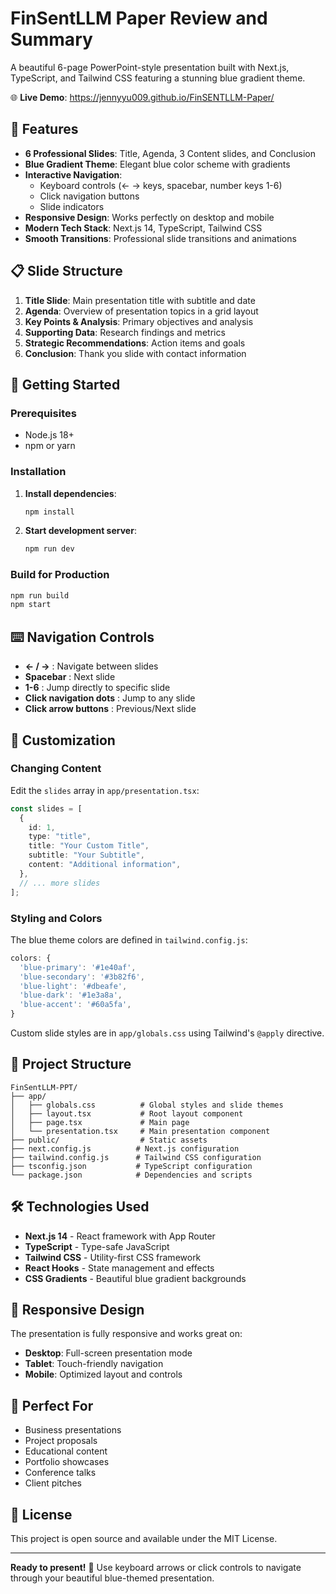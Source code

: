 # FinSentLLM Paper Review and Summary

A beautiful 6-page PowerPoint-style presentation built with Next.js, TypeScript, and Tailwind CSS featuring a stunning blue gradient theme.

🌐 **Live Demo**: https://jennyyu009.github.io/FinSENTLLM-Paper/

## 🎯 Features

- **6 Professional Slides**: Title, Agenda, 3 Content slides, and Conclusion
- **Blue Gradient Theme**: Elegant blue color scheme with gradients
- **Interactive Navigation**:
  - Keyboard controls (← → keys, spacebar, number keys 1-6)
  - Click navigation buttons
  - Slide indicators
- **Responsive Design**: Works perfectly on desktop and mobile
- **Modern Tech Stack**: Next.js 14, TypeScript, Tailwind CSS
- **Smooth Transitions**: Professional slide transitions and animations

## 📋 Slide Structure

1. **Title Slide**: Main presentation title with subtitle and date
2. **Agenda**: Overview of presentation topics in a grid layout
3. **Key Points & Analysis**: Primary objectives and analysis
4. **Supporting Data**: Research findings and metrics
5. **Strategic Recommendations**: Action items and goals
6. **Conclusion**: Thank you slide with contact information

## 🚀 Getting Started

### Prerequisites

- Node.js 18+
- npm or yarn

### Installation

1. **Install dependencies**:

   ```bash
   npm install
   ```

2. **Start development server**:

   ```bash
   npm run dev
   ```

### Build for Production

```bash
npm run build
npm start
```

## ⌨️ Navigation Controls

- **← / →** : Navigate between slides
- **Spacebar** : Next slide
- **1-6** : Jump directly to specific slide
- **Click navigation dots** : Jump to any slide
- **Click arrow buttons** : Previous/Next slide

## 🎨 Customization

### Changing Content

Edit the `slides` array in `app/presentation.tsx`:

```typescript
const slides = [
  {
    id: 1,
    type: "title",
    title: "Your Custom Title",
    subtitle: "Your Subtitle",
    content: "Additional information",
  },
  // ... more slides
];
```

### Styling and Colors

The blue theme colors are defined in `tailwind.config.js`:

```javascript
colors: {
  'blue-primary': '#1e40af',
  'blue-secondary': '#3b82f6',
  'blue-light': '#dbeafe',
  'blue-dark': '#1e3a8a',
  'blue-accent': '#60a5fa',
}
```

Custom slide styles are in `app/globals.css` using Tailwind's `@apply` directive.

## 📁 Project Structure

```
FinSentLLM-PPT/
├── app/
│   ├── globals.css          # Global styles and slide themes
│   ├── layout.tsx           # Root layout component
│   ├── page.tsx             # Main page
│   └── presentation.tsx     # Main presentation component
├── public/                  # Static assets
├── next.config.js          # Next.js configuration
├── tailwind.config.js      # Tailwind CSS configuration
├── tsconfig.json           # TypeScript configuration
└── package.json            # Dependencies and scripts
```

## 🛠️ Technologies Used

- **Next.js 14** - React framework with App Router
- **TypeScript** - Type-safe JavaScript
- **Tailwind CSS** - Utility-first CSS framework
- **React Hooks** - State management and effects
- **CSS Gradients** - Beautiful blue gradient backgrounds

## 📱 Responsive Design

The presentation is fully responsive and works great on:

- **Desktop**: Full-screen presentation mode
- **Tablet**: Touch-friendly navigation
- **Mobile**: Optimized layout and controls

## 🎉 Perfect For

- Business presentations
- Project proposals
- Educational content
- Portfolio showcases
- Conference talks
- Client pitches

## 📝 License

This project is open source and available under the MIT License.

---

**Ready to present!** 🎯 Use keyboard arrows or click controls to navigate through your beautiful blue-themed presentation.
